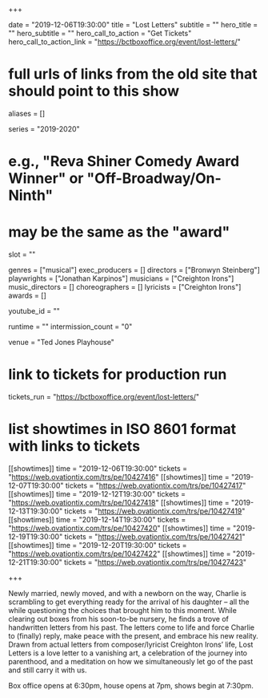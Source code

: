 +++

date = "2019-12-06T19:30:00"
title = "Lost Letters"
subtitle = ""
hero_title = ""
hero_subtitle = ""
hero_call_to_action = "Get Tickets"
hero_call_to_action_link = "https://bctboxoffice.org/event/lost-letters/"

# full urls of links from the old site that should point to this show
aliases = []

series = "2019-2020"
# e.g., "Reva Shiner Comedy Award Winner" or "Off-Broadway/On-Ninth"
# may be the same as the "award"
slot = ""

genres = ["musical"]
exec_producers = []
directors = ["Bronwyn Steinberg"]
playwrights = ["Jonathan Karpinos"]
musicians = ["Creighton Irons"]
music_directors = []
choreographers = []
lyricists = ["Creighton Irons"]
awards = []

youtube_id = ""

runtime = ""
intermission_count = "0"

venue = "Ted Jones Playhouse"

# link to tickets for production run
tickets_run = "https://bctboxoffice.org/event/lost-letters/"

# list showtimes in ISO 8601 format with links to tickets
[[showtimes]]
    time = "2019-12-06T19:30:00"
    tickets = "https://web.ovationtix.com/trs/pe/10427416"
[[showtimes]]
    time = "2019-12-07T19:30:00"
    tickets = "https://web.ovationtix.com/trs/pe/10427417"
[[showtimes]]
    time = "2019-12-12T19:30:00"
    tickets = "https://web.ovationtix.com/trs/pe/10427418"
[[showtimes]]
    time = "2019-12-13T19:30:00"
    tickets = "https://web.ovationtix.com/trs/pe/10427419"
[[showtimes]]
    time = "2019-12-14T19:30:00"
    tickets = "https://web.ovationtix.com/trs/pe/10427420"
[[showtimes]]
    time = "2019-12-19T19:30:00"
    tickets = "https://web.ovationtix.com/trs/pe/10427421"
[[showtimes]]
    time = "2019-12-20T19:30:00"
    tickets = "https://web.ovationtix.com/trs/pe/10427422"
[[showtimes]]
    time = "2019-12-21T19:30:00"
    tickets = "https://web.ovationtix.com/trs/pe/10427423"

+++

Newly married, newly moved, and with a newborn on the way, Charlie is scrambling to get everything ready for the arrival of his daughter – all the while questioning the choices that brought him to this moment. While clearing out boxes from his soon-to-be nursery, he finds a trove of handwritten letters from his past. The letters come to life and force Charlie to (finally) reply, make peace with the present, and embrace his new reality. Drawn from actual letters from composer/lyricist Creighton Irons’ life, Lost Letters is a love letter to a vanishing art, a celebration of the journey into parenthood, and a meditation on how we simultaneously let go of the past and still carry it with us.

Box office opens at 6:30pm, house opens at 7pm, shows begin at 7:30pm.
